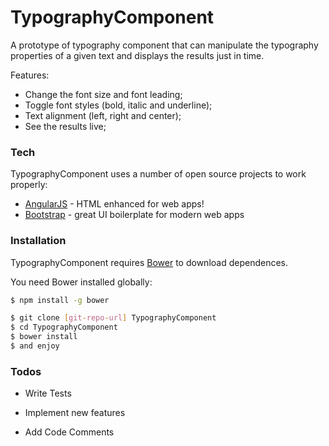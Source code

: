 # TypographyComponent

A prototype of typography component that can manipulate the typography properties of
a given text and displays the results just in time.

Features:
  - Change the font size and font leading;
  - Toggle font styles (bold, italic and underline);
  - Text alignment (left, right and center);
  - See the results live;

### Tech

TypographyComponent uses a number of open source projects to work properly:

* [AngularJS] - HTML enhanced for web apps!
* [Bootstrap] - great UI boilerplate for modern web apps


### Installation

TypographyComponent requires [Bower](http://bower.io/) to download dependences.

You need Bower installed globally:

```sh
$ npm install -g bower
```

```sh
$ git clone [git-repo-url] TypographyComponent 
$ cd TypographyComponent 
$ bower install
$ and enjoy
```

### Todos

 - Write Tests
 - Implement new features
 - Add Code Comments


   [git-repo-url]: <https://github.com/KimLopesBraatz/TypographyComponent.git>
   [Bootstrap]: <http://getbootstrap.com/>
   [AngularJS]: <http://angularjs.org>
   [Bower]: <http://bower.io/>

   [PlDb]: <https://github.com/joemccann/dillinger/tree/master/plugins/dropbox/README.md>
   [PlGh]:  <https://github.com/joemccann/dillinger/tree/master/plugins/github/README.md>
   [PlGd]: <https://github.com/joemccann/dillinger/tree/master/plugins/googledrive/README.md>
   [PlOd]: <https://github.com/joemccann/dillinger/tree/master/plugins/onedrive/README.md>
